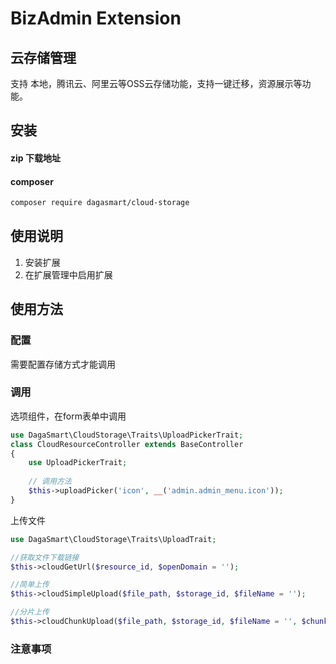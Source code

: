 # BizAdmin Extension

## 云存储管理
支持 本地，腾讯云、阿里云等OSS云存储功能，支持一键迁移，资源展示等功能。

## 安装

#### zip 下载地址

#### composer

```bash
composer require dagasmart/cloud-storage
```

## 使用说明

1. 安装扩展
2. 在扩展管理中启用扩展

## 使用方法

### 配置

需要配置存储方式才能调用

### 调用

选项组件，在form表单中调用
```php
use DagaSmart\CloudStorage\Traits\UploadPickerTrait;
class CloudResourceController extends BaseController
{
    use UploadPickerTrait;
    
    // 调用方法
    $this->uploadPicker('icon', __('admin.admin_menu.icon'));
}
```

上传文件
```php
use DagaSmart\CloudStorage\Traits\UploadTrait;

//获取文件下载链接
$this->cloudGetUrl($resource_id, $openDomain = '');

//简单上传
$this->cloudSimpleUpload($file_path, $storage_id, $fileName = '');

//分片上传
$this->cloudChunkUpload($file_path, $storage_id, $fileName = '', $chunk_size = 50 * 1024 * 1024, $min_size = 5 * 1024 * 1024 * 1024);
```
### 注意事项


